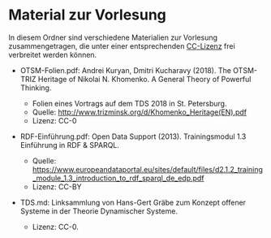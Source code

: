 # Material zur Vorlesung 

In diesem Ordner sind verschiedene Materialien zur Vorlesung zusammengetragen,
die unter einer entsprechenden
[CC-Lizenz](https://creativecommons.org/licenses/?lang=de) frei verbreitet
werden können.

* OTSM-Folien.pdf: Andrei Kuryan, Dmitri Kucharavy (2018). The OTSM-TRIZ
  Heritage of Nikolai N. Khomenko. A General Theory of Powerful Thinking.
  * Folien eines Vortrags auf dem TDS 2018 in St. Petersburg.
  * Quelle: <http://www.trizminsk.org/d/Khomenko_Heritage(EN).pdf>
  * Lizenz: CC-0
  
* RDF-Einführung.pdf: Open Data Support (2013). Trainingsmodul 1.3 Einführung
  in RDF & SPARQL.
  * Quelle: <https://www.europeandataportal.eu/sites/default/files/d2.1.2_training_module_1.3_introduction_to_rdf_sparql_de_edp.pdf>
  * Lizenz: CC-BY

* TDS.md: Linksammlung von Hans-Gert Gräbe zum Konzept offener Systeme in der
  Theorie Dynamischer Systeme.
  * Lizenz: CC-0.